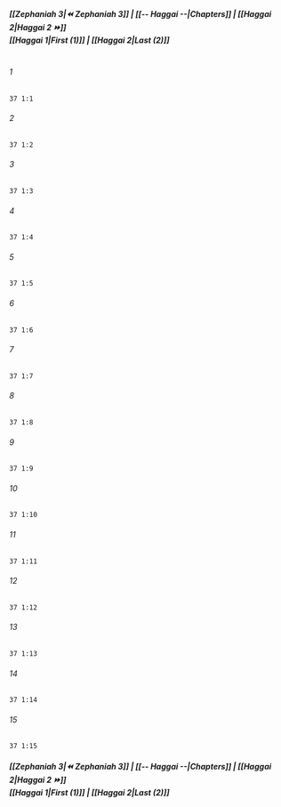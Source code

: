 
##### **[[Zephaniah 3|⏪ Zephaniah 3]] | [[-- Haggai --|Chapters]] | [[Haggai 2|Haggai 2 ⏩]]**<br>**[[Haggai 1|First (1)]] | [[Haggai 2|Last (2)]]**<br><br>

###### 1
``` verse
37 1:1
```
###### 2
``` verse
37 1:2
```
###### 3
``` verse
37 1:3
```
###### 4
``` verse
37 1:4
```
###### 5
``` verse
37 1:5
```
###### 6
``` verse
37 1:6
```
###### 7
``` verse
37 1:7
```
###### 8
``` verse
37 1:8
```
###### 9
``` verse
37 1:9
```
###### 10
``` verse
37 1:10
```
###### 11
``` verse
37 1:11
```
###### 12
``` verse
37 1:12
```
###### 13
``` verse
37 1:13
```
###### 14
``` verse
37 1:14
```
###### 15
``` verse
37 1:15
```

##### **[[Zephaniah 3|⏪ Zephaniah 3]] | [[-- Haggai --|Chapters]] | [[Haggai 2|Haggai 2 ⏩]]**<br>**[[Haggai 1|First (1)]] | [[Haggai 2|Last (2)]]**
